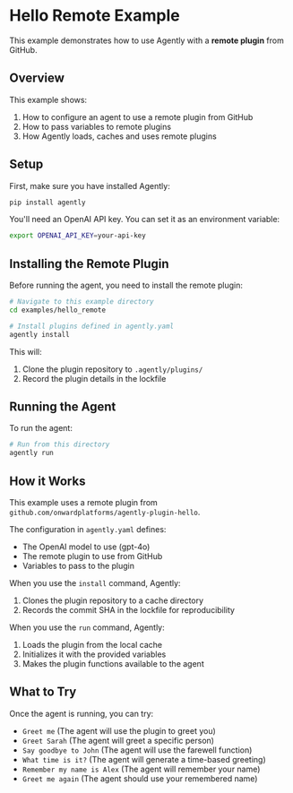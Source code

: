 # Hello Remote Example

This example demonstrates how to use Agently with a **remote plugin** from GitHub.

## Overview

This example shows:

1. How to configure an agent to use a remote plugin from GitHub
2. How to pass variables to remote plugins
3. How Agently loads, caches and uses remote plugins

## Setup

First, make sure you have installed Agently:

```bash
pip install agently
```

You'll need an OpenAI API key. You can set it as an environment variable:

```bash
export OPENAI_API_KEY=your-api-key
```

## Installing the Remote Plugin

Before running the agent, you need to install the remote plugin:

```bash
# Navigate to this example directory
cd examples/hello_remote

# Install plugins defined in agently.yaml
agently install
```

This will:
1. Clone the plugin repository to `.agently/plugins/`
2. Record the plugin details in the lockfile

## Running the Agent

To run the agent:

```bash
# Run from this directory
agently run
```

## How it Works

This example uses a remote plugin from `github.com/onwardplatforms/agently-plugin-hello`.

The configuration in `agently.yaml` defines:
- The OpenAI model to use (gpt-4o)
- The remote plugin to use from GitHub
- Variables to pass to the plugin

When you use the `install` command, Agently:
1. Clones the plugin repository to a cache directory
2. Records the commit SHA in the lockfile for reproducibility

When you use the `run` command, Agently:
1. Loads the plugin from the local cache
2. Initializes it with the provided variables
3. Makes the plugin functions available to the agent

## What to Try

Once the agent is running, you can try:

- `Greet me` (The agent will use the plugin to greet you)
- `Greet Sarah` (The agent will greet a specific person)
- `Say goodbye to John` (The agent will use the farewell function)
- `What time is it?` (The agent will generate a time-based greeting)
- `Remember my name is Alex` (The agent will remember your name)
- `Greet me again` (The agent should use your remembered name)

